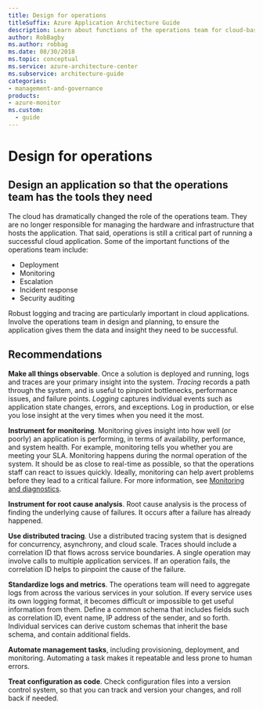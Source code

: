 ```yaml
---
title: Design for operations
titleSuffix: Azure Application Architecture Guide
description: Learn about functions of the operations team for cloud-based applications, including deployment, monitoring, incident response, and security auditing.
author: RobBagby
ms.author: robbag
ms.date: 08/30/2018
ms.topic: conceptual
ms.service: azure-architecture-center
ms.subservice: architecture-guide
categories:
- management-and-governance
products:
- azure-monitor
ms.custom:
  - guide
---
```


# Design for operations

## Design an application so that the operations team has the tools they need

The cloud has dramatically changed the role of the operations team. They are no longer responsible for managing the hardware and infrastructure that hosts the application.  That said, operations is still a critical part of running a successful cloud application. Some of the important functions of the operations team include:

- Deployment
- Monitoring
- Escalation
- Incident response
- Security auditing

Robust logging and tracing are particularly important in cloud applications. Involve the operations team in design and planning, to ensure the application gives them the data and insight they need to be successful.  <!-- to do: Link to DevOps checklist -->

## Recommendations

**Make all things observable**. Once a solution is deployed and running, logs and traces are your primary insight into the system. *Tracing* records a path through the system, and is useful to pinpoint bottlenecks, performance issues, and failure points. *Logging* captures individual events such as application state changes, errors, and exceptions. Log in production, or else you lose insight at the very times when you need it the most.

**Instrument for monitoring**. Monitoring gives insight into how well (or poorly) an application is performing, in terms of availability, performance, and system health. For example, monitoring tells you whether you are meeting your SLA. Monitoring happens during the normal operation of the system. It should be as close to real-time as possible, so that the operations staff can react to issues quickly. Ideally, monitoring can help avert problems before they lead to a critical failure. For more information, see [Monitoring and diagnostics][monitoring].

**Instrument for root cause analysis**. Root cause analysis is the process of finding the underlying cause of failures. It occurs after a failure has already happened.

**Use distributed tracing**. Use a distributed tracing system that is designed for concurrency, asynchrony, and cloud scale. Traces should include a correlation ID that flows across service boundaries. A single operation may involve calls to multiple application services. If an operation fails, the correlation ID helps to pinpoint the cause of the failure.

**Standardize logs and metrics**. The operations team will need to aggregate logs from across the various services in your solution. If every service uses its own logging format, it becomes difficult or impossible to get useful information from them. Define a common schema that includes fields such as correlation ID, event name, IP address of the sender, and so forth. Individual services can derive custom schemas that inherit the base schema, and contain additional fields.

**Automate management tasks**, including provisioning, deployment, and monitoring. Automating a task makes it repeatable and less prone to human errors.

**Treat configuration as code**. Check configuration files into a version control system, so that you can track and version your changes, and roll back if needed.

<!-- links -->

[monitoring]: ../../best-practices/monitoring.yml
